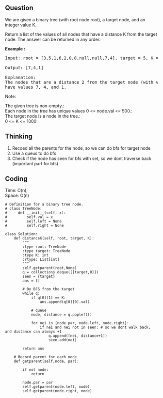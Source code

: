 ## Question
We are given a binary tree (with root node root), a target node, and an integer value K.<br>

Return a list of the values of all nodes that have a distance K from the target node.  The answer can be returned in any order.


**Example :**   
<pre>
Input: root = [3,5,1,6,2,0,8,null,null,7,4], target = 5, K = 2

Output: [7,4,1]

Explanation: 
The nodes that are a distance 2 from the target node (with value 5)
have values 7, 4, and 1.
</pre>

Note:<br>

The given tree is non-empty.:<br>
Each node in the tree has unique values 0 <= node.val <= 500.:<br>
The target node is a node in the tree.:<br>
0 <= K <= 1000

## Thinking
1. Recoed all the parents for the node, so we can do bfs for target node
2. Use a queus to do bfs
3. Check if the node has seen for bfs with set, so we dont traverse back (important part for bfs)

## Coding
Time: O(n); <br>
Space: O(n)
```python3
# Definition for a binary tree node.
# class TreeNode:
#     def __init__(self, x):
#         self.val = x
#         self.left = None
#         self.right = None

class Solution:
    def distanceK(self, root, target, K):
        """
        :type root: TreeNode
        :type target: TreeNode
        :type K: int
        :rtype: List[int]
        """
        self.getparent(root,None)
        q = collections.deque([[target,0]])
        seen = {target}
        ans = []
        
        # Do BFS from the target
        while q:
            if q[0][1] == K:
                ans.append(q[0][0].val)
            
            # queue    
            node, distance = q.popleft()
            
            for nei in [node.par, node.left, node.right]:
                if nei and nei not in seen: # so we dont walk back, and distance can always +1
                    q.append([nei, distance+1])
                    seen.add(nei)
        
        return ans
    
    # Record parent for each node
    def getparent(self,node, par):
        
        if not node:
            return 
        
        node.par = par
        self.getparent(node.left, node)
        self.getparent(node.right, node)
```
